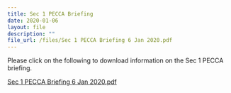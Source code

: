 ```yaml
---
title: Sec 1 PECCA Briefing
date: 2020-01-06
layout: file
description: ""
file_url: /files/Sec 1 PECCA Briefing 6 Jan 2020.pdf
---
```


Please click on the following to download information on the Sec 1 PECCA briefing.  
  
[Sec 1 PECCA Briefing 6 Jan 2020.pdf](https://www-bpghs-moe-edu-sg-admin.cwp.sg/qql/slot/u148/BPGHS%202020/Announcements%20&%20Updates/Sec%201%20PECCA%20Briefing%206%20Jan%202020.pdf)